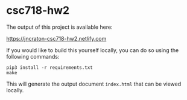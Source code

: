 # csc718-hw2

The output of this project is available here:

https://jncraton-csc718-hw2.netlify.com

If you would like to build this yourself locally, you can do so using the following commands:

    pip3 install -r requirements.txt
    make

This will generate the output document `index.html` that can be viewed locally.

